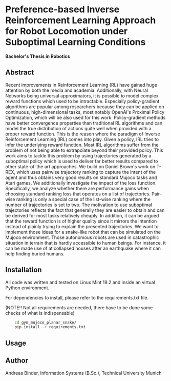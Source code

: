 # Preference-based Inverse Reinforcement Learning Approach for Robot Locomotion under Suboptimal Learning Conditions
**Bachelor's Thesis in Robotics**

## Abstract

Recent improvements in Reinforcement Learning (RL) have gained huge attention by both the media and academia. Additionally, with Neural Networks being universal approximators, it is possible to model complex reward functions which used to be intractable. Especially policy-gradient algorithms are popular among researchers because they can be applied on continuous, high-dimensional tasks, most notably OpenAI's Proximal Policy Optimization, which will be also used for this work. Policy-gradient methods have better convergence properties than traditional RL algorithms and can model the true distribution of actions quite well when provided with a proper reward function. This is the reason where the paradigm of Inverse Reinforcement Learning (IRL) comes into play. Given a policy, IRL tries to infer the underlying reward function. Most IRL algorithms suffer from the problem of not being able to extrapolate beyond their provided policy. This work aims to tackle this problem by using trajectories generated by a suboptimal policy which is used to deliver far better results compared to other state-of-the art approaches. We build on Daniel Brown's work on T-REX, which uses pairwise trajectory ranking to capture the intent of the agent and thus obtains very good results on standard Mujoco tasks and Atari games. We additionally investigate the impact of the loss function. Specifically, we analyze whether there are performance gains when choosing standard ranking loss that operates on a list of trajectories. Pair-wise ranking is only a special case of the list-wise ranking where the number of trajectories is set to two. 
The motivation to use suboptimal trajectories reflects the fact that generally they are easier to obtain and can be derived for most tasks relatively cheaply. In addition, it can be argued that the reward function is of higher quality since it mirrors the intention instead of plainly trying to explain the presented trajectories. 
We want to implement those ideas for a snake-like robot that can be simulated on the Mujoco environment. Those autonomous robots are used in catastrophic situation in terrain that is hardly accessible to human beings. For instance, it can be made use of at collapsed houses after an earthquake where it can help finding buried humans.


## Installation 
All code was written and tested on Linux Mint 19.2 and inside an virtual Python environment.

For dependencies to install, please refer to the requirements.txt file.

(NOTE!! Not all requirements are needed, there have to be done some checks of what is indispensable)

```bash
    cd gym_mujoco_planar_snake/
    pip install -r requirements.txt
```

## Usage





## Author
Andreas Binder, Information Systems (B.Sc.), Technical University Munich


